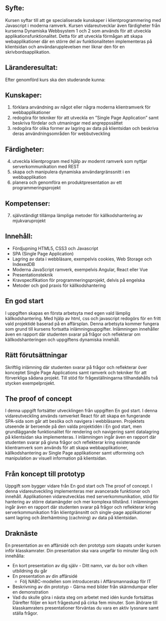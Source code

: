 ## Syfte:

Kursen syftar till att ge specialiserade kunskaper i klientprogrammering med Javascript i moderna ramverk. Kursen vidareutvecklar även färdigheter från kurserna Dynamiska Webbsystem 1 och 2 som används för att utveckla applikationsfunktionalitet. Detta för att utveckla förmågan att skapa webapplikationer där en större del av funktionaliteten implementeras på klientsidan och användarupplevelsen mer liknar den för en skrivbordsapplikation.

## Läranderesultat:

Efter genomförd kurs ska den studerande kunna:

## Kunskaper:

1. förklara användning av något eller några moderna klientramverk för webbapplikationer
2. redogöra för tekniker för att utveckla en ”Single Page Application” samt beskriva fördelar och utmaningar med angreppssättet
3. redogöra för olika former av lagring av data på klientsidan och beskriva deras användningsområden för webbutveckling

## Färdigheter:

4. utveckla klientprogram med hjälp av modernt ramverk som nyttjar serverkommunikation med REST
5. skapa och manipulera dynamiska användargränssnitt i en webbapplikation
6. planera och genomföra en produktpresentation av ett programmeringsprojekt

## Kompetenser:

7. självständigt tillämpa lämpliga metoder för källkodshantering av mjukvaruprojekt

## Innehåll:

- Fördjupning HTML5, CSS3 och Javascript
- SPA (Single Page Application)
- Lagring av data i webbläsare, exempelvis cookies, Web Storage och IndexedDB
- Moderna JavaScript ramverk, exempelvis Angular, React eller Vue
- Presentationsteknik
- Kravspecifikation för programmeringsprojekt, delvis på engelska
- Metoder och god praxis för källkodshantering

## En god start

I uppgiften skapas en första arbetsyta med egen vald lämplig källkodshantering. Med hjälp av html, css och javascript redogörs för en fritt vald projektidé baserad på en affärsplan. Denna arbetsyta kommer fungera som grund till kursens fortsatta inlämningsuppgifter. Inlämningen innehåller även en rapport där studenten svarar på frågor och reflekterar om källkodshanteringen och uppgiftens dynamiska innehåll.

## Rätt förutsättningar

Skriftlig inlämning där studenten svarar på frågor och reflekterar över konceptet Single Page Applications samt ramverk och tekniker för att förverkliga sådana projekt. Till stöd för frågeställningarna tillhandahålls två stycken exempelprojekt.

## The proof of concept

I denna uppgift fortsätter utvecklingen från uppgiften En god start. I denna vidareutveckling används ramverket React för att skapa en fungerande SPA-sida som går att besöka och navigera i webbläsaren. Projektets utseende är beroende på den valda projektidén i En god start, men grundläggande funktionalitet för rendering och navigering samt datalagring på klientsidan ska implementeras. I inlämningen ingår även en rapport där studenten svarar på givna frågor och reflekterar kring existerande klientramverk som används för att skapa webbapplikationer, källkodshantering av Single Page applikationer samt utformning och manipulation av visuell information på klientsidan.

## Från koncept till prototyp

Uppgift som bygger vidare från En god start och The proof of concept. I denna vidareutveckling implementeras mer avancerade funktioner och innehåll. Applikationen vidareutvecklas med serverkommunikation, stöd för hantering av större datamängder och mer komplexa tillstånd. I inlämningen ingår även en rapport där studenten svarar på frågor och reflekterar kring serverkommunikation från klientgränsnitt och single-page applikationer samt lagring och återhämtning (cachning) av data på klientsidan.

## Draknäste

En presentation av en affärsidé och den prototyp som skapats under kursen inför klasskamrater. Din presentation ska vara ungefär tio minuter lång och innehålla:

- En kort presentation av dig själv - Ditt namn, var du bor och vilken utbildning du går
- En presentation av din affärsidé
  - Följ NABC-modellen som introducerats i Affärsmannaskap för IT
- Beskrivning av din prototyp - Gärna med bilder från skärmdumpar eller en demonstration
- Vad du skulle göra i nästa steg om arbetet med idén kunde fortsättas
  Därefter följer en kort frågestund på cirka fem minuter. Som åhörare till klasskamraters presentationer förväntas du vara en aktiv lyssnare samt ställa frågor.
